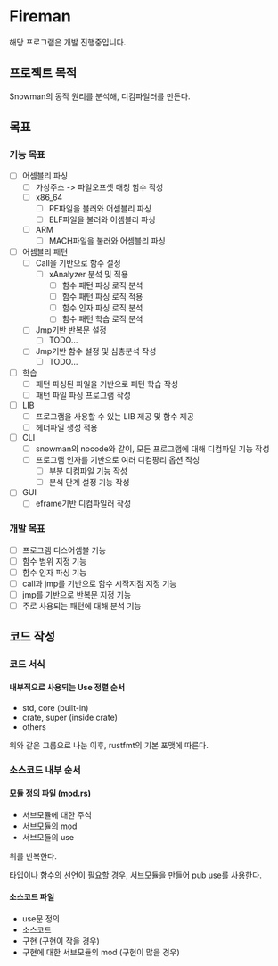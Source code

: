 # Fireman

해당 프로그램은 개발 진행중입니다.

## 프로젝트 목적

Snowman의 동작 원리를 분석해, 디컴파일러를 만든다.

## 목표

### 기능 목표

- [ ] 어셈블리 파싱
  - [ ] 가상주소 -> 파일오프셋 매칭 함수 작성
  - [ ] x86_64
    - [ ] PE파일을 불러와 어셈블리 파싱
    - [ ] ELF파일을 불러와 어셈블리 파싱
  - [ ] ARM
    - [ ] MACH파일을 불러와 어셈블리 파싱
- [ ] 어셈블리 패턴
  - [ ] Call을 기반으로 함수 설정
    - [ ] xAnalyzer 분석 및 적용
      - [ ] 함수 패턴 파싱 로직 분석
      - [ ] 함수 패턴 파싱 로직 적용
      - [ ] 함수 인자 파싱 로직 분석
      - [ ] 함수 패턴 학습 로직 분석
  - [ ] Jmp기반 반복문 설정
    - [ ] TODO...
  - [ ] Jmp기반 함수 설정 및 심층분석 작성
    - [ ] TODO...
- [ ] 학습
  - [ ] 패턴 파싱된 파일을 기반으로 패턴 학습 작성
  - [ ] 패턴 파일 파싱 프로그램 작성
- [ ] LIB
  - [ ] 프로그램을 사용할 수 있는 LIB 제공 및 함수 제공
  - [ ] 헤더파일 생성 적용
- [ ] CLI
  - [ ] snowman의 nocode와 같이, 모든 프로그램에 대해 디컴파일 기능 작성
  - [ ] 프로그램 인자를 기반으로 여러 디컴팡리 옵션 작성
    - [ ] 부분 디컴파일 기능 작성
    - [ ] 분석 단계 설정 기능 작성
- [ ] GUI
  - [ ] eframe기반 디컴파일러 작성

### 개발 목표

- [ ] 프로그램 디스어셈블 기능
- [ ] 함수 범위 지정 기능
- [ ] 함수 인자 파싱 기능
- [ ] call과 jmp를 기반으로 함수 시작지점 지정 기능
- [ ] jmp를 기반으로 반복문 지정 기능
- [ ] 주로 사용되는 패턴에 대해 분석 기능

## 코드 작성

### 코드 서식

#### 내부적으로 사용되는 Use 정렬 순서

- std, core (built-in)
- crate, super (inside crate)
- others

위와 같은 그룹으로 나눈 이후, rustfmt의 기본 포맷에 따른다.

### 소스코드 내부 순서

#### 모듈 정의 파일 (mod.rs)

- 서브모듈에 대한 주석
- 서브모듈의 mod
- 서브모듈의 use

위를 반복한다.

타입이나 함수의 선언이 필요할 경우, 서브모듈을 만들어 pub use를 사용한다.

#### 소스코드 파일

- use문 정의
- 소스코드
- 구현 (구현이 작을 경우)
- 구현에 대한 서브모듈의 mod (구현이 많을 경우)
